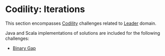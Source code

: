 # Codility: Iterations

This section encompasses [Codility](https://app.codility.com/programmers/) challenges related to [Leader](https://app.codility.com/programmers/lessons/8-leader/) domain.
 
Java and Scala implementations of solutions are included for the following challenges:

* [Binary Gap](equileader.md)
